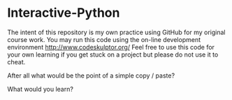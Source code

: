 # Interactive-Python

The intent of this repository is my own practice using GitHub for my original course work.
You may run this code using the on-line development environment http://www.codeskulptor.org/
Feel free to use this code for your own learning if you get stuck on a project but please 
do not use it to cheat. 

After all what would be the point of a simple copy / paste?

What would you learn?
